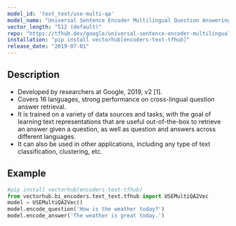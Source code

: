 ```yaml
---
model_id: 'text_text/use-multi-qa'
model_name: "Universal Sentence Encoder Multilingual Question Answering"
vector_length: "512 (default)"
repo: "https://tfhub.dev/google/universal-sentence-encoder-multilingual-qa/3"
installation: "pip install vectorhub[encoders-text-tfhub]"
release_date: "2019-07-01"
---
```


## Description

- Developed by researchers at Google, 2019, v2 [1].
- Covers 16 languages, strong performance on cross-lingual question answer retrieval.
- It is trained on a variety of data sources and tasks, with the goal of learning text representations that are useful out-of-the-box to retrieve an answer given a question, as well as question and answers across different languages.
- It can also be used in other applications, including any type of text classification, clustering, etc.

## Example

```python
#pip install vectorhub[encoders-text-tfhub]
from vectorhub.bi_encoders.text_text.tfhub import USEMultiQA2Vec
model = USEMultiQA2Vec()
model.encode_question('How is the weather today?')
model.encode_answer('The weather is great today.')
```
